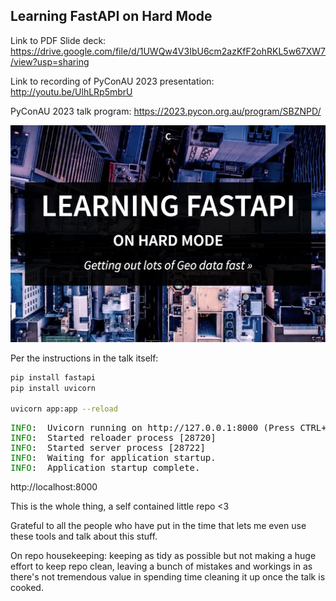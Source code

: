 Learning FastAPI on Hard Mode
---

Link to PDF Slide deck: https://drive.google.com/file/d/1UWQw4V3IbU6cm2azKfF2ohRKL5w67XW7/view?usp=sharing

Link to recording of PyConAU 2023 presentation: http://youtu.be/UlhLRp5mbrU

PyConAU 2023 talk program:
https://2023.pycon.org.au/program/SBZNPD/


![title.png](title.png)

Per the instructions in the talk itself:

```bash
pip install fastapi
pip install uvicorn

uvicorn app:app --reload
```

<pre>
<span style="color: green;">INFO</span>:  Uvicorn running on http://127.0.0.1:8000 (Press CTRL+C to quit)
<span style="color: green;">INFO</span>:  Started reloader process [28720]
<span style="color: green;">INFO</span>:  Started server process [28722]
<span style="color: green;">INFO</span>:  Waiting for application startup.
<span style="color: green;">INFO</span>:  Application startup complete.</pre>

http://localhost:8000

This is the whole thing, a self contained little repo <3

Grateful to all the people who have put in the time that lets me even use these tools and talk about this stuff.

On repo housekeeping: keeping as tidy as possible but not making a huge effort to keep repo clean, leaving a bunch of mistakes and workings in as there's not tremendous value in spending time cleaning it up once the talk is cooked.

